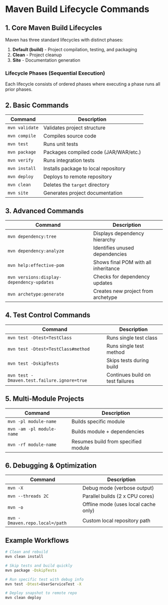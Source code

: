 # Maven Build Lifecycle Commands

## 1. Core Maven Build Lifecycles
Maven has three standard lifecycles with distinct phases:

1. **Default (build)** - Project compilation, testing, and packaging
2. **Clean** - Project cleanup
3. **Site** - Documentation generation

### Lifecycle Phases (Sequential Execution)
Each lifecycle consists of ordered phases where executing a phase runs all prior phases.

## 2. Basic Commands

| Command | Description |
|---------|-------------|
| `mvn validate` | Validates project structure |
| `mvn compile` | Compiles source code |
| `mvn test` | Runs unit tests |
| `mvn package` | Packages compiled code (JAR/WAR/etc.) |
| `mvn verify` | Runs integration tests |
| `mvn install` | Installs package to local repository |
| `mvn deploy` | Deploys to remote repository |
| `mvn clean` | Deletes the `target` directory |
| `mvn site` | Generates project documentation |

## 3. Advanced Commands

| Command | Description |
|---------|-------------|
| `mvn dependency:tree` | Displays dependency hierarchy |
| `mvn dependency:analyze` | Identifies unused dependencies |
| `mvn help:effective-pom` | Shows final POM with all inheritance |
| `mvn versions:display-dependency-updates` | Checks for dependency updates |
| `mvn archetype:generate` | Creates new project from archetype |

## 4. Test Control Commands

| Command | Description |
|---------|-------------|
| `mvn test -Dtest=TestClass` | Runs single test class |
| `mvn test -Dtest=TestClass#method` | Runs single test method |
| `mvn test -DskipTests` | Skips tests during build |
| `mvn test -Dmaven.test.failure.ignore=true` | Continues build on test failures |

## 5. Multi-Module Projects

| Command | Description |
|---------|-------------|
| `mvn -pl module-name` | Builds specific module |
| `mvn -am -pl module-name` | Builds module + dependencies |
| `mvn -rf module-name` | Resumes build from specified module |

## 6. Debugging & Optimization

| Command | Description |
|---------|-------------|
| `mvn -X` | Debug mode (verbose output) |
| `mvn --threads 2C` | Parallel builds (2 x CPU cores) |
| `mvn -o` | Offline mode (uses local cache only) |
| `mvn -Dmaven.repo.local=/path` | Custom local repository path |

## Example Workflows

```sh
# Clean and rebuild
mvn clean install

# Skip tests and build quickly
mvn package -DskipTests

# Run specific test with debug info
mvn test -Dtest=UserServiceTest -X

# Deploy snapshot to remote repo
mvn clean deploy
```
